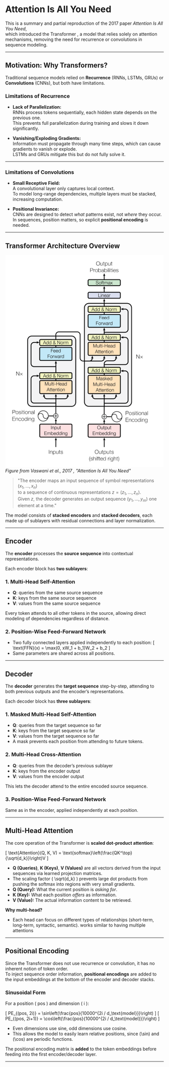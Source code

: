 # Attention Is All You Need

This is a summary and partial reproduction of the 2017 paper *Attention Is All You Need*,  
which introduced the Transformer , a model that relies solely on attention mechanisms, removing the need for recurrence or convolutions in sequence modeling.

---

## Motivation: Why Transformers?

Traditional sequence models relied on **Recurrence** (RNNs, LSTMs, GRUs) or **Convolutions** (CNNs), but both have limitations.

### Limitations of Recurrence

- **Lack of Parallelization:**  
  RNNs process tokens sequentially, each hidden state depends on the previous one.  
  This prevents full parallelization during training and slows it down significantly.

- **Vanishing/Exploding Gradients:**  
  Information must propagate through many time steps, which can cause gradients to vanish or explode.  
  LSTMs and GRUs mitigate this but do not fully solve it.

---

### Limitations of Convolutions

- **Small Receptive Field:**  
  A convolutional layer only captures local context.  
  To model long-range dependencies, multiple layers must be stacked, increasing computation.

- **Positional Invariance:**  
  CNNs are designed to detect *what* patterns exist, not *where* they occur.  
  In sequences, position matters, so explicit **positional encoding** is needed.

---

## Transformer Architecture Overview

![Directly taken from the paper](model_architecture.png)
*Figure from Vaswani et al., 2017 , "Attention Is All You Need"*

> "The encoder maps an input sequence of symbol representations $(x_1, ..., x_n)$  
> to a sequence of continuous representations $z = (z_1, ..., z_n)$.  
> Given $z$, the decoder generates an output sequence $(y_1, ..., y_m)$ one element at a time."

The model consists of **stacked encoders** and **stacked decoders**, each made up of sublayers with residual connections and layer normalization.

---

## Encoder

The **encoder** processes the **source sequence** into contextual representations.

Each encoder block has **two sublayers**:

### 1. Multi-Head Self-Attention

- **Q**: queries from the same source sequence  
- **K**: keys from the same source sequence  
- **V**: values from the same source sequence  

Every token attends to all other tokens in the source, allowing direct modeling of dependencies regardless of distance.

### 2. Position-Wise Feed-Forward Network

- Two fully connected layers applied independently to each position:
  \[
  \text{FFN}(x) = \max(0, xW_1 + b_1)W_2 + b_2
  \]
- Same parameters are shared across all positions.

---

## Decoder

The **decoder** generates the **target sequence** step-by-step, attending to both previous outputs and the encoder’s representations.

Each decoder block has **three sublayers**:

### 1. Masked Multi-Head Self-Attention

- **Q**: queries from the target sequence so far  
- **K**: keys from the target sequence so far  
- **V**: values from the target sequence so far  
- A mask prevents each position from attending to future tokens.

### 2. Multi-Head Cross-Attention

- **Q**: queries from the decoder’s previous sublayer  
- **K**: keys from the encoder output  
- **V**: values from the encoder output  

This lets the decoder attend to the entire encoded source sequence.

### 3. Position-Wise Feed-Forward Network

Same as in the encoder, applied independently at each position.

---

## Multi-Head Attention

The core operation of the Transformer is **scaled dot-product attention**:

\[
\text{Attention}(Q, K, V) = \text{softmax}\left(\frac{QK^\top}{\sqrt{d_k}}\right)V
\]

- **Q (Queries)**, **K (Keys)**, **V (Values)** are all vectors derived from the input sequences via learned projection matrices.
- The scaling factor \( \sqrt{d_k} \) prevents large dot products from pushing the softmax into regions with very small gradients.
- **Q (Query):** What the current position is *asking for*.  
- **K (Key):** What each position *offers* as information.  
- **V (Value):** The actual information content to be retrieved.  

**Why multi-head?**  

- Each head can focus on different types of relationships (short-term, long-term, syntactic, semantic). works similar to having multiple attentions

---

## Positional Encoding

Since the Transformer does not use recurrence or convolution, it has no inherent notion of token order.  
To inject sequence order information, **positional encodings** are added to the input embeddings at the bottom of the encoder and decoder stacks.

### Sinusoidal Form

For a position \( pos \) and dimension \( i \):

\[
PE_{(pos, 2i)} = \sin\left(\frac{pos}{10000^{2i / d_\text{model}}}\right)
\]
\[
PE_{(pos, 2i+1)} = \cos\left(\frac{pos}{10000^{2i / d_\text{model}}}\right)
\]

- Even dimensions use sine, odd dimensions use cosine.
- This allows the model to easily learn relative positions, since \(\sin\) and \(\cos\) are periodic functions.

The positional encoding matrix is **added** to the token embeddings before feeding into the first encoder/decoder layer.

---
